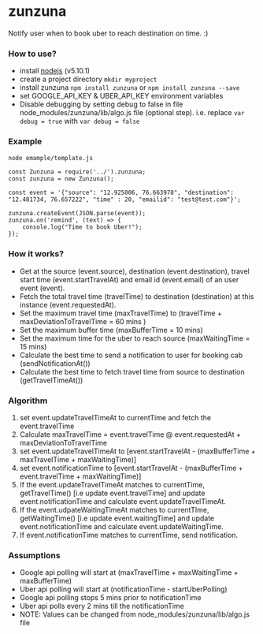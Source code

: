 # zunzuna
Notify user when to book uber to reach destination on time. :)

### How to use?
- install [nodejs](https://nodejs.org/en/download/) (v5.10.1)
- create a project directory `mkdir myproject`
- install zunzuna `npm install zunzuna` or `npm install zunzuna --save`
- set GOOGLE_API_KEY & UBER_API_KEY environment variables
- Disable debugging by setting debug to false in file node_modules/zunzuna/lib/algo.js file (optional step). i.e. replace `var debug = true` with `var debug = false`

### Example
```bash
node emample/template.js
```

```javascirpt
const Zunzuna = require('../').zunzuna;
const zunzuna = new Zunzuna();

const event = '{"source": "12.925006, 76.663978", "destination": "12.481734, 76.657222", "time" : 20, "emailid": "test@test.com"}';

zunzuna.createEvent(JSON.parse(event));
zunzuna.on('remind', (text) => {
	console.log("Time to book Uber!");
});
```

### How it works?
- Get at the source (event.source), destination (event.destination), travel start time (event.startTravelAt) and email id (event.email) of an user event (event).
- Fetch the total travel time (travelTime) to destination (destination) at this instance (event.requestedAt).
- Set the maximum travel time (maxTravelTime) to (travelTime + maxDeviationToTravelTime = 60 mins )
- Set the maximum buffer time (maxBufferTime = 10 mins)
- Set the maximum time for the uber to reach source (maxWaitingTime = 15 mins) 
- Calculate the best time to send a notification to user for booking cab (sendNotificationAt())
- Calculate the best time to fetch travel time from source to destination (getTravelTimeAt())

### Algorithm
1. set event.updateTravelTimeAt to currentTime and fetch the event.travelTime
2. Calculate maxTravelTime = event.travelTime @ event.requestedAt + maxDeviationToTravelTime
3. set event.updateTravelTimeAt to [event.startTravelAt - (maxBufferTime + maxTravelTime + maxWaitingTime)]
4. set event.notificationTime to [event.startTravelAt - (maxBufferTime + event.travelTime + maxWaitingTime)]
5. If the event.updateTravelTimeAt matches to currentTime, getTravelTime() [i.e update event.travelTime] and update event.notificationTime and calculate event.updateTravelTimeAt.
6. If the event.udpateWaitingTimeAt matches to currentTIme, getWaitingTime() [i.e update event.waitingTime] and update event.notificationTime and calculate event.updateWaitingTime.
7. If event.notificationTime matches to currentTime, send notification.

### Assumptions
- Google api polling will start at (maxTravelTime + maxWaitingTime + maxBufferTime)
- Uber api polling will start at (notificationTime - startUberPolling)
- Google api polling stops 5 mins prior to notificationTime
- Uber api polls every 2 mins till the notificationTime
- NOTE: Values can be changed from node_modules/zunzuna/lib/algo.js file

